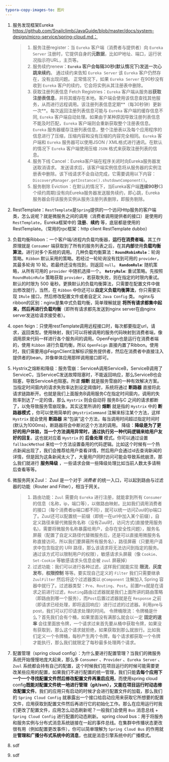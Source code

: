 ```yaml
---
typora-copy-images-to: 图片
---
```


1. 服务发现框架Eureka  https://github.com/Snailclimb/JavaGuide/blob/master/docs/system-design/micro-service/spring-cloud.md：

   > 1. 服务注册register：当 `Eureka` 客户端（消费者与提供者）向 `Eureka Server` 注册时，它提供自身的**元数据**，比如IP地址、端口，运行状况指示符URL，主页等。
   > 2. 服务续约renew：**`Eureka` 客户会每隔30秒(默认情况下)发送一次心跳来续约**。 通过续约来告知 `Eureka Server` 该 `Eureka` 客户仍然存在，没有出现问题。 正常情况下，如果 `Eureka Server` 在90秒没有收到 `Eureka` 客户的续约，它会将实例从其注册表中删除。
   > 3. 获取注册列表信息 Fetch Registries：`Eureka` 客户端从服务器**获取注册表信息**，并将其缓存在本地。客户端会使用该信息查找其他服务，从而进行远程调用。该注册列表信息定期**（每30秒钟）更新一次**。每次返回注册列表信息可能与 `Eureka` 客户端的缓存信息不同, `Eureka` 客户端自动处理。如果由于某种原因导致注册列表信息不能及时匹配，`Eureka` 客户端则会重新获取整个注册表信息。 `Eureka` 服务器缓存注册列表信息，整个注册表以及每个应用程序的信息进行了压缩，压缩内容和没有压缩的内容完全相同。`Eureka` 客户端和 `Eureka` 服务器可以使用JSON / XML格式进行通讯。在默认的情况下 `Eureka` 客户端使用压缩 `JSON` 格式来获取注册列表的信息。
   > 4. 服务下线 Cancel：Eureka客户端在程序关闭时向Eureka服务器发送取消请求。 发送请求后，该客户端实例信息将从服务器的实例注册表中删除。该下线请求不会自动完成，它需要调用以下内容：`DiscoveryManager.getInstance().shutdownComponent()`。
   > 5. 服务剔除 Eviction：在默认的情况下，当Eureka客户端**连续90秒**(3个续约周期)没有向Eureka服务器发送服务续约，即心跳，Eureka服务器会将该服务实例从服务注册列表删除，即服务剔除。

2. RestTemplate：`RestTemplate`是`Spring`提供的一个访问Http服务的客户端类，怎么说呢？就是微服务之间的调用（消费者调用提供者的接口）是使用的 `RestTemplate`，Eureka框架中的 **注册**、**续约** 等，底层都是使用的 RestTemplate。（常用的rpc框架：http client   RestTemplate   dubbo）

3. 负载均衡Ribbon：一个客户端/进程内负载均衡器，**运行在消费者端**。其工作原理就是 `Consumer` 端获取到了所有的服务列表之后，在其**内部**使用**负载均衡算法**，进行对多个系统的调用。        几种负载均衡算法：**`RoundRobinRule`**：轮询策略。`Ribbon` 默认采用的策略。若经过一轮轮询没有找到可用的 `provider`，其最多轮询 10 轮。若最终还没有找到，则返回 `null`。   **`RandomRule`**: 随机策略，从所有可用的 `provider` 中随机选择一个。   **`RetryRule`**: 重试策略。先按照 `RoundRobinRule` 策略获取 `provider`，若获取失败，则在指定的时限内重试。默认的时限为 500 毫秒。更换默认的负载均衡算法，只需要在配置文件中做出修改就行，当然，在 `Ribbon` 中你还可以**自定义负载均衡算法**，你只需要实现 `IRule` 接口，然后修改配置文件或者自定义 `Java Config` 类。       nginx与ribbon的区别：nginx是集中式负载均衡，简单理解就是 **将所有请求都集中起来，然后再进行负载均衡**（即所有请求都先发送到nginx server在由nginx server发送给请求接受者）。

4. open feign：只使用restTemplate调用远程接口时，每次都要指定url，请求，返回类型。使用映射，我们可以将被调用的服务代码映射到消费者端，像调用原来代码一样进行各个服务间的调用。OpenFeign也是运行在消费者端的，使用 `Ribbon` 进行负载均衡，所以 `OpenFeign` 直接内置了Ribbon。使用时，我们需要用@FeignClient注解标识服务提供者，然后在消费者中直接注入提供者的bean，并像单体应用那样调用接口即可。

5. Hystrix之熔断和降级：服务雪崩：ServiceA调用ServiceB，ServiceB调用了ServiceC，当ServiceC发送故障阻塞时，不能返回响应，那么ServiceB也会阻塞，导致ServiceA也阻塞。所谓 **熔断** 就是服务雪崩的一种有效解决方案。当指定时间窗内的请求失败率达到设定阈值时，系统将通过 **断路器** 直接将此请求链路断开。也就是我们上面服务B调用服务C在指定时间窗内，调用的失败率到达了一定的值，那么 `Hystrix` 则会自动将 服务B与C 之间的请求都断了，以免导致服务雪崩现象。其实这里所讲的 **熔断** 就是指的 `Hystrix` 中的 **断路器模式** ，你可以使用简单的 `@HystrixCommand` 注解来标注某个方法，这样 `Hystrix` 就会使用 **断路器** 来“包装”这个方法，每当调用时间超过指定时间时(默认为1000ms)，断路器将会中断对这个方法的调用。      降级：**降级是为了更好的用户体验，当一个方法调用异常时，通过执行另一种代码逻辑来给用户友好的回复**。这也就对应着 `Hystrix` 的 **后备处理** 模式。你可以通过设置 `fallbackMethod` 来给一个方法设置备用的代码逻辑。比如这个时候有一个热点新闻出现了，我们会推荐给用户查看详情，然后用户会通过id去查询新闻的详情，但是因为这条新闻太火了，大量用户同时访问可能会导致系统崩溃，那么我们就进行 **服务降级** ，一些请求会做一些降级处理比如当前人数太多请稍后查看等等。

6. 微服务网关Zuul： Zuul 是一个对于 *消费者* 的统一入口，可以起到路由与过滤器的功能（Router and Filter），相当于网关。

   > 1. 路由功能：`Zuul` 需要向 `Eureka` 进行注册，就能拿到所有 `Consumer` 的信息（名称，ip，端口等），以做路由映射。比如我们调用消费者的接口（每个消费者ip端口都不同），就可以统一访问Zuul的ip端口了。Zuul还可以配置统一前缀（即统一在url中加入某个前缀），自定义路径来替代微服务名称（没有Zuul时，访问方式(直接使用服务名)，需要将微服务名称暴露给用户，会存在安全性问题），服务名屏蔽（配置了自定义路径代替微服务后，还是可以直接用微服务名称直接访问，所以我们要屏蔽所有服务名），路径屏蔽（只要用户请求中包含指定的 URI 路径，那么该请求将无法访问到指定的服务。通过该方式可以限制用户的权限），敏感请求头屏蔽（像 `Cookie`、`Set-Cookie` 等敏感请求头信息会被 `zuul` 屏蔽掉）
   > 2. 过滤功能：我们可以进行各种过滤，这样我们就能实现 **限流**，**灰度发布**，**权限控制** 等等。要实现自己定义的 `Filter` 我们只需要继承 `ZuulFilter` 然后将这个过滤器类以 `@Component` 注解加入 Spring 容器中就行了。过滤器类型：`Pre`、`Routing`、`Post`。前置`Pre`就是在请求之前进行过滤，`Routing`路由过滤器就是我们上面所讲的路由策略（即路由到哪一个服务），而`Post`后置过滤器就是在 `Response` 之前（即请求已经处理，即将返回响应）进行过滤的过滤器。利用pre与post，我们可以打印请求处理的时间。    令牌桶限流：令牌桶是什么？首先我们会有个桶，如果里面没有满那么就会以一定 **固定的速率** 会往里面放令牌，一个请求过来首先要从桶中获取令牌，如果没有获取到，那么这个请求就拒绝，如果获取到那么就放行。比如我们定义一个令牌桶，每秒产生两个令牌，每个请求都获取一个令牌才能执行，那么我们就限定了每秒最多处理两个请求。

7. 配置管理（spring cloud config）：为什么要进行配置管理？当我们的微服务系统开始慢慢地庞大起来，那么多 `Consumer` 、`Provider` 、`Eureka Server` 、`Zuul` 系统都会持有自己的配置，这个时候我们在项目运行的时候可能需要更改某些应用的配置，如果我们不进行配置的统一管理，我们只能**去每个应用下一个一个寻找配置文件然后修改配置文件再重启应用**。而使用spring cloud config**既能对配置文件统一地进行管理（git/svn），又能在项目运行时动态修改配置文件**。我们的应用只有启动的时候才会进行配置文件的加载，那么我们的 `Spring Cloud Config` 就暴露出一个接口给启动应用来获取它所想要的配置文件，应用获取到配置文件然后再进行它的初始化工作。那么在应用运行时我们更改了配置文件，应用怎么动态刷新呢？一般我们会使用 `Bus` 消息总线 + `Spring Cloud Config` 进行配置的动态刷新。  spring cloud bus：用于将服务和服务实例与分布式消息系统链接在一起的事件总线。在集群中传播状态更改很有用（例如配置更改事件），你可以简单理解为 `Spring Cloud Bus` 的作用就是**管理和广播分布式系统中的消息**，也就是消息引擎系统中的广播模式。

8. sdf

9. sdf